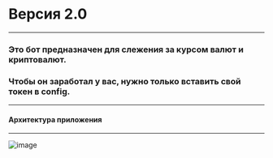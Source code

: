# Версия 2.0
____
### Это бот предназначен для слежения за курсом валют и криптовалют. 
### Чтобы он заработал у вас, нужно только вставить свой токен в config.
____
#### Архитектура приложения
____
![image](https://i.imgur.com/S4CBZEA.png)
